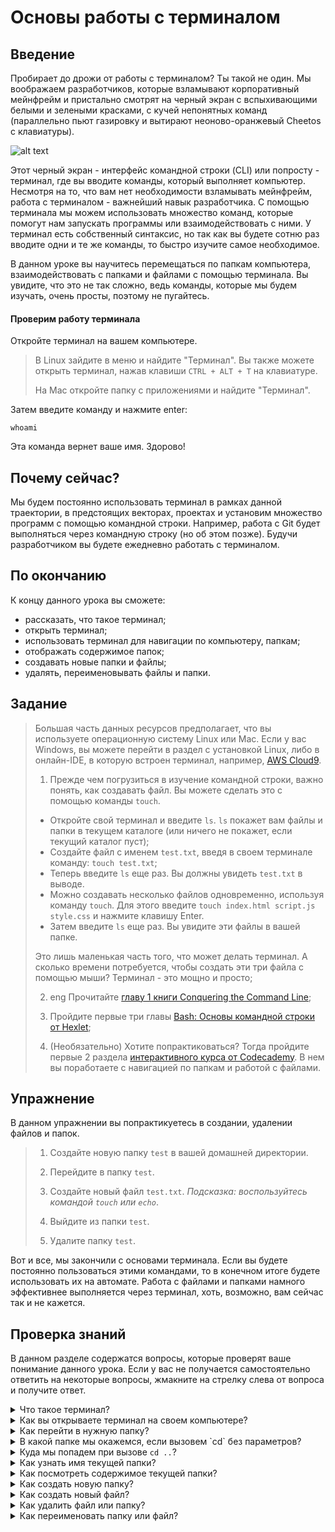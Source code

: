 # Основы работы с терминалом

## Введение

Пробирает до дрожи от работы с терминалом? Ты такой не один. Мы воображаем разработчиков, которые взламывают корпоративный мейнфрейм и пристально смотрят на черный экран с вспыхивающими белыми и зелеными красками, с кучей непонятных команд (параллельно пьют газировку и вытирают неоново-оранжевый Cheetos с клавиатуры).

![alt text](https://user-images.githubusercontent.com/4215285/55364215-7561cb80-54e8-11e9-9a47-dbaba4da345c.jpg)

Этот черный экран - интерфейс командной строки (CLI) или попросту - терминал, где вы вводите команды, который выполняет компьютер. Несмотря на то, что вам нет необходимости взламывать мейнфрейм, работа с терминалом - важнейший навык разработчика. С помощью терминала мы можем использовать множество команд, которые помогут нам запускать программы или взаимодействовать с ними. У терминал есть собственный синтаксис, но так как вы будете сотню раз вводите одни и те же команды, то быстро изучите самое необходимое.

В данном уроке вы научитесь перемещаться по папкам компьютера, взаимодействовать с папками и файлами с помощью терминала. Вы увидите, что это не так сложно, ведь команды, которые мы будем изучать, очень просты, поэтому не пугайтесь.

#### Проверим работу терминала

Откройте терминал на вашем компьютере. 

> В Linux зайдите в меню и найдите "Терминал". Вы также можете открыть терминал, нажав клавиши `CTRL + ALT + T` на клавиатуре. 
> 
> На Mac откройте папку с приложениями и найдите "Терминал". 

Затем введите команду и нажмите enter:

``` 
whoami
```

Эта команда вернет ваше имя. Здорово!

## Почему сейчас?

Мы будем постоянно использовать терминал в рамках данной траектории, в предстоящих векторах, проектах и установим множество программ с помощью командной строки. Например, работа с Git будет выполняться через командную строку (но об этом позже). Будучи разработчиком вы будете ежедневно работать с терминалом.

## По окончанию

К концу данного урока вы сможете:

- рассказать, что такое терминал;
- открыть терминал;
- использовать терминал для навигации по компьютеру, папкам;
- отображать содержимое папок;
- создавать новые папки и файлы;
- удалять, переименовывать файлы и папки.

## Задание

> Большая часть данных ресурсов предполагает, что вы используете операционную систему Linux или Mac. Если у вас Windows, вы можете перейти в раздел с установкой Linux, либо в онлайн-IDE, в которую встроен терминал, например, [AWS Cloud9](https://aws.amazon.com/cloud9/).
>
> 1. Прежде чем погрузиться в изучение командной строки, важно понять, как создавать файл. Вы можете сделать это с помощью команды `touch`. 
>
>  - Откройте свой терминал и введите `ls`. `ls` покажет вам файлы и папки в текущем каталоге (или ничего не покажет, если текущий каталог пуст);
>  - Создайте файл с именем `test.txt`, введя в своем терминале команду: `touch test.txt`;
>  - Теперь введите `ls` еще раз. Вы должны увидеть `test.txt` в выводе. 
>  - Можно создавать несколько файлов одновременно, используя команду `touch`. Для этого введите `touch index.html script.js style.css` и нажмите клавишу Enter. 
>  - Затем введите `ls` еще раз. Вы увидите эти файлы в вашей папке. 
>
>  Это лишь маленькая часть того, что может делать терминал. А сколько времени потребуется, чтобы создать эти три файла с помощью мыши? Терминал - это мощно и просто;
>
> 2. <span class="btn-fill btn btn-xs btn-success">eng</span> Прочитайте [главу 1 книги Conquering the Command Line](http://conqueringthecommandline.com/book/basics);
>
> 3. Пройдите первые три главы [Bash: Основы командной строки от Hexlet](https://ru.hexlet.io/courses/bash);
>
> 4. (Необязательно) Хотите попрактиковаться? Тогда пройдите первые 2 раздела [интерактивного курса от Codecademy](https://www.codecademy.com/learn/learn-the-command-line). В нем вы поработаете с навигацией по папкам и работой с файлами.

## Упражнение

В данном упражнении вы попрактикуетесь в создании, удалении файлов и папок.

> 1. Создайте новую папку `test` в вашей домашней директории.
>
> 2. Перейдите в папку `test`.
>
> 3. Создайте новый файл `test.txt`. _Подсказка: воспользуйтесь командой `touch` или `echo`_.
>
> 4. Выйдите из папки `test`.
>
> 5. Удалите папку `test`.

Вот и все, мы закончили с основами терминала. Если вы будете постоянно пользоваться этими командами, то в конечном итоге будете использовать их на автомате. Работа с файлами и папками намного эффективнее выполняется через терминал, хоть, возможно, вам сейчас так и не кажется.

## Проверка знаний

В данном разделе содержатся вопросы, которые проверят ваше понимание данного урока. Если у вас не получается самостоятельно ответить на некоторые вопросы, жмакните на стрелку слева от вопроса и получите ответ.

<details>
<summary>Что такое терминал?</summary>
<ul><ul>
  <li>Терминал - это программа, с помощью которой можно взаимодействовать с компьютером, используя специальное множество слов, называемое "командами".</li>
</ul></ul>
</details>

<details>
<summary>Как вы открываете терминал на своем компьютере?</summary>
<ul><ul>
  <li>На Linux: Откройте меню программ и найдите "Терминал". Вы можете также открыть терминал с помощью горячих клавиш <code>CTRL</code> + <code>ALT</code> + <code>T</code>.</li>
  <li>На Mac: Откройте папку с программами и найдите там "Терминал".</li>
</ul></ul>
</details>

<details>
<summary>Как перейти в нужную папку?</summary>
<ul><ul>
  <li>Воспользуйтесь командой <code>cd</code>, которая меняет текущую папку.</li>
</ul></ul>
</details>

<details>
<summary>В какой папке мы окажемся, если вызовем `cd` без параметров?</summary>
<ul><ul>
  <li>На Mac и Linux мы попадем в домашнюю директорию.</li>
</ul></ul>
</details>

<details>
<summary>Куда мы попадем при вызове <code>cd ..</code>?</summary>
<ul><ul>
  <li>Мы перейдем "наверх" по директории к родителю текущей папки.</li>
</ul></ul>
</details>

<details>
<summary>Как узнать имя текущей папки?</summary>
<ul><ul>
  <li>На Linux и Mac, воспользуйтесь командой <code>pwd</code> (print working directory).</li>
</ul></ul>
</details>

<details>
<summary>Как посмотреть содержимое текущей папки?</summary>
<ul><ul>
  <li>На Linux и Mac, воспользуйтесь командой <code>ls</code>. Используйте <code>ls -l</code> для отображения файлов.</li>
</ul></ul>
</details>

<details>
<summary>Как создать новую папку?</summary>
<ul><ul>
  <li>Воспользуйтесь командой <code>mkdir</code>.</li>
</ul></ul>
</details>

<details>
<summary>Как создать новый файл?</summary>
<ul><ul>
  <li>На Linux и Mac, воспользуйтесь командой <code>touch</code>, например, <code>touch file.txt</code>.</li>
</ul></ul>
</details>

<details>
<summary>Как удалить файл или папку?</summary>
<ul><ul>
  <li>На Linux и Mac, воспользуйтесь командой <code>rm</code> для удаления файла. Чтобы удалить папку, используйте <code>rm -r</code> или <code>rmdir</code>.</li>
</ul></ul>
</details>

<details>
<summary>Как переименовать папку или файл?</summary>
<ul><ul>
  <li>На Linux и Mac, используйте команду <code>mv</code>, например, <code>mv folder/old-file.txt folder/new-file.txt</code>.</li>
</ul></ul>
</details>
